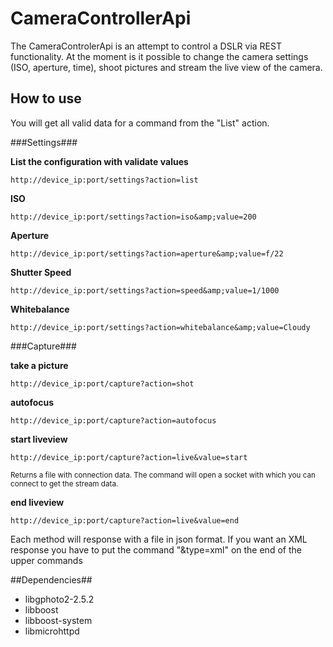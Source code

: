 CameraControllerApi
===================
The CameraControlerApi is an attempt to control a DSLR via REST functionality. At the moment is it possible 
to change the camera settings (ISO, aperture, time), shoot pictures and stream the live view of the camera.

How to use
-----------
You will get all valid data for a command from the "List" action. 

###Settings###

**List the configuration with validate values**

`http://device_ip:port/settings?action=list`



**ISO**

`http://device_ip:port/settings?action=iso&amp;value=200`



**Aperture**

`http://device_ip:port/settings?action=aperture&amp;value=f/22`



**Shutter Speed**

`http://device_ip:port/settings?action=speed&amp;value=1/1000`



**Whitebalance**

`http://device_ip:port/settings?action=whitebalance&amp;value=Cloudy`



###Capture###

**take a picture**

`http://device_ip:port/capture?action=shot`



**autofocus**

`http://device_ip:port/capture?action=autofocus`



**start liveview**

`http://device_ip:port/capture?action=live&value=start`

<small>Returns a file with connection data. The command will open a socket with which you can connect to get the stream data.</small>



**end liveview**

`http://device_ip:port/capture?action=live&value=end`



Each method will response with a file in json format. If you want an XML response you have to put the command "&amp;type=xml" on the end of the upper commands


##Dependencies##
+ libgphoto2-2.5.2
+ libboost 
+ libboost-system
+ libmicrohttpd
